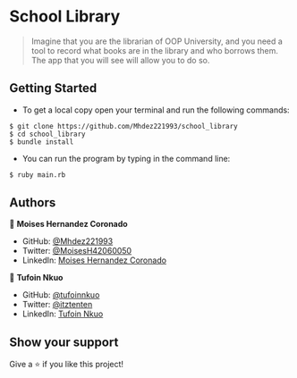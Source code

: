 # School Library

> Imagine that you are the librarian of OOP University, and you need a tool to record what books are in the library and who borrows them. The app that you will see will allow you to do so.

## Getting Started

* To get a local copy open your terminal and run the following commands:

```cdm
$ git clone https://github.com/Mhdez221993/school_library
$ cd school_library
$ bundle install
```

* You can run the program by typing in the command line:

```cmd
$ ruby main.rb
```

## Authors

👤 **Moises Hernandez Coronado**

* GitHub: [@Mhdez221993](https://github.com/Mhdez221993)
* Twitter: [@MoisesH42060050](https://twitter.com/MoisesH42060050)
* LinkedIn: [Moises Hernandez Coronado](https://www.linkedin.com/in/moises-hdez-coronado/)

👤 **Tufoin Nkuo**

* GitHub: [@tufoinnkuo](https://github.com/tufoinnkuo10)
* Twitter: [@itztenten](https://twitter.com/itztenten)
* LinkedIn: [Tufoin Nkuo](https://www.linkedin.com/in/tufoin-nkuo-3b272320b)

## Show your support

Give a ⭐️ if you like this project!
